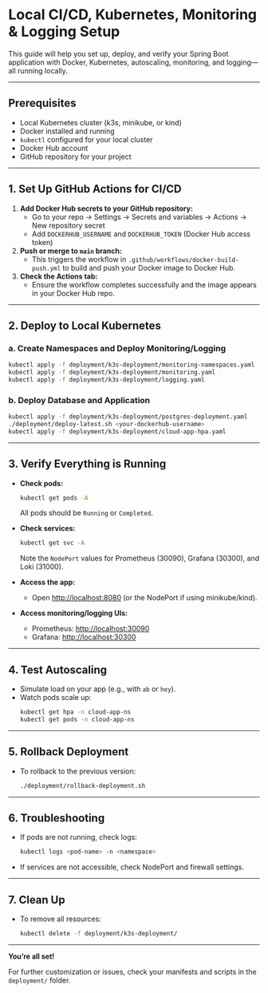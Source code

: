 # Local CI/CD, Kubernetes, Monitoring & Logging Setup

This guide will help you set up, deploy, and verify your Spring Boot application with Docker, Kubernetes, autoscaling, monitoring, and logging—all running locally.

---

## Prerequisites
- Local Kubernetes cluster (k3s, minikube, or kind)
- Docker installed and running
- `kubectl` configured for your local cluster
- Docker Hub account
- GitHub repository for your project

---

## 1. Set Up GitHub Actions for CI/CD
1. **Add Docker Hub secrets to your GitHub repository:**
   - Go to your repo → Settings → Secrets and variables → Actions → New repository secret
   - Add `DOCKERHUB_USERNAME` and `DOCKERHUB_TOKEN` (Docker Hub access token)
2. **Push or merge to `main` branch:**
   - This triggers the workflow in `.github/workflows/docker-build-push.yml` to build and push your Docker image to Docker Hub.
3. **Check the Actions tab:**
   - Ensure the workflow completes successfully and the image appears in your Docker Hub repo.

---

## 2. Deploy to Local Kubernetes

### a. Create Namespaces and Deploy Monitoring/Logging
```bash
kubectl apply -f deployment/k3s-deployment/monitoring-namespaces.yaml
kubectl apply -f deployment/k3s-deployment/monitoring.yaml
kubectl apply -f deployment/k3s-deployment/logging.yaml
```

### b. Deploy Database and Application
```bash
kubectl apply -f deployment/k3s-deployment/postgres-deployment.yaml
./deployment/deploy-latest.sh <your-dockerhub-username>
kubectl apply -f deployment/k3s-deployment/cloud-app-hpa.yaml
```

---

## 3. Verify Everything is Running

- **Check pods:**
  ```bash
  kubectl get pods -A
  ```
  All pods should be `Running` or `Completed`.

- **Check services:**
  ```bash
  kubectl get svc -A
  ```
  Note the `NodePort` values for Prometheus (30090), Grafana (30300), and Loki (31000).

- **Access the app:**
  - Open [http://localhost:8080](http://localhost:8080) (or the NodePort if using minikube/kind).

- **Access monitoring/logging UIs:**
  - Prometheus: [http://localhost:30090](http://localhost:30090)
  - Grafana: [http://localhost:30300](http://localhost:30300)

---

## 4. Test Autoscaling

- Simulate load on your app (e.g., with `ab` or `hey`).
- Watch pods scale up:
  ```bash
  kubectl get hpa -n cloud-app-ns
  kubectl get pods -n cloud-app-ns
  ```

---

## 5. Rollback Deployment

- To rollback to the previous version:
  ```bash
  ./deployment/rollback-deployment.sh
  ```

---

## 6. Troubleshooting
- If pods are not running, check logs:
  ```bash
  kubectl logs <pod-name> -n <namespace>
  ```
- If services are not accessible, check NodePort and firewall settings.

---

## 7. Clean Up
- To remove all resources:
  ```bash
  kubectl delete -f deployment/k3s-deployment/
  ```

---

**You’re all set!**

For further customization or issues, check your manifests and scripts in the `deployment/` folder.
